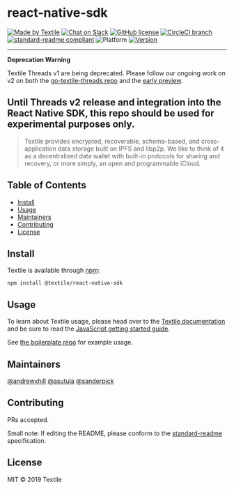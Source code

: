 # react-native-sdk

[![Made by Textile](https://img.shields.io/badge/made%20by-Textile-informational.svg?style=popout-square)](https://textile.io)
[![Chat on Slack](https://img.shields.io/badge/slack-slack.textile.io-informational.svg?style=popout-square)](https://slack.textile.io)
[![GitHub license](https://img.shields.io/github/license/textileio/android-textile.svg?style=popout-square)](./LICENSE)
[![CircleCI branch](https://img.shields.io/circleci/project/github/textileio/react-native-sdk/master.svg?style=popout-square)](https://circleci.com/gh/textileio/react-native-sdk)
[![standard-readme compliant](https://img.shields.io/badge/readme%20style-standard-brightgreen.svg?style=popout-square)](https://github.com/RichardLitt/standard-readme)
![Platform](https://img.shields.io/badge/platform-typescript-lightgrey.svg?style=popout-square)
[![Version](https://img.shields.io/npm/v/@textile/react-native-sdk.svg?style=popout-square)](https://www.npmjs.com/package/@textile/react-native-sdk)

---
**Deprecation Warning**

Textile Threads v1 are being deprecated. Please follow our ongoing work on v2 on both the [go-textile-threads repo](https://github.com/textileio/go-textile-threads) and the [early preview](https://paper.dropbox.com/doc/Threads-v2-Early-Preview-X8fKsMiTyztuQ1L8CnUng). 

Until Threads v2 release and integration into the React Native SDK, this repo should be used for experimental purposes only.
---

> Textile provides encrypted, recoverable, schema-based, and cross-application data storage built on IPFS and libp2p. We like to think of it as a decentralized data wallet with built-in protocols for sharing and recovery, or more simply, an open and programmable iCloud.

## Table of Contents

- [Install](#install)
- [Usage](#usage)
- [Maintainers](#maintainers)
- [Contributing](#contributing)
- [License](#license)

## Install

Textile is available through [npm](https://www.npmjs.com/):

```
npm install @textile/react-native-sdk
```

## Usage

To learn about Textile usage, please head over to the [Textile documentation](https://docs.textile.io/) and be sure to read the [JavaScript getting started guide](https://docs.textile.io/develop/clients/javascript/).

See [the boilerplate repo](https://github.com/textileio/advanced-react-native-boilerplate) for example usage.

## Maintainers

[@andrewxhill](https://github.com/andrewxhill)
[@asutula](https://github.com/asutula)
[@sanderpick](https://github.com/sanderpick)

## Contributing

PRs accepted.

Small note: If editing the README, please conform to the [standard-readme](https://github.com/RichardLitt/standard-readme) specification.

## License

MIT © 2019 Textile
